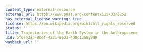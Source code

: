 ```yaml
---
content_type: external-resource
external_url: https://www.pnas.org/content/115/33/8252
has_external_license_warning: true
license: https://en.wikipedia.org/wiki/All_rights_reserved
status: ''
title: Trajectories of the Earth System in the Anthropocene
uid: 5f6742ab-8bef-4221-8ed3-4d9c13a859d9
wayback_url: ''
---
```

